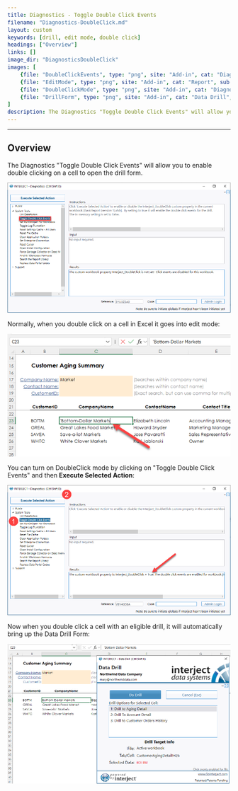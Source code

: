 ```yaml
---
title: Diagnostics - Toggle Double Click Events
filename: "Diagnostics-DoubleClick.md"
layout: custom
keywords: [drill, edit mode, double click]
headings: ["Overview"]
links: []
image_dir: "DiagnosticsDoubleClick"
images: [
	{file: "DoubleClickEvents", type: "png", site: "Add-in", cat: "Diagnostics", sub: "Toggle Double Click Events", report: "", ribbon: "", config: ""},
	{file: "EditMode", type: "png", site: "Add-in", cat: "Report", sub: "", report: "Customer Aging Summary", ribbon: "", config: ""},
	{file: "DoubleClickMode", type: "png", site: "Add-in", cat: "Diagnostics", sub: "Toggle Double Click Events", report: "", ribbon: "", config: ""},
	{file: "DrillForm", type: "png", site: "Add-in", cat: "Data Drill", sub: "", report: "", ribbon: "", config: ""}
]
description: The Diagnostics "Toggle Double Click Events" will allow you to enable double clicking on a cell to open the drill form.
---
```

* * *

## Overview

The Diagnostics "Toggle Double Click Events" will allow you to enable double clicking on a cell to open the drill form.

![](/images/DiagnosticsDoubleClick/DoubleClickEvents.png)
<br>

Normally, when you double click on a cell in Excel it goes into edit mode:

![](/images/DiagnosticsDoubleClick/EditMode.png)
<br>

You can turn on DoubleClick mode by clicking on "Toggle Double Click Events" and then **Execute Selected Action**:

![](/images/DiagnosticsDoubleClick/DoubleClickMode.png)
<br>

Now when you double click a cell with an eligible drill, it will automatically bring up the Data Drill Form:

![](/images/DiagnosticsDoubleClick/DrillForm.png)
<br>
